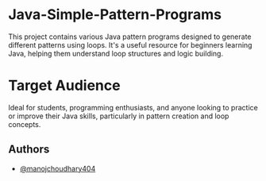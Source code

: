 
# Java-Simple-Pattern-Programs


This project contains various Java pattern programs designed to generate different patterns using loops. It's a useful resource for beginners learning Java, helping them understand loop structures and logic building.

# Target Audience
Ideal for students, programming enthusiasts, and anyone looking to practice or improve their Java skills, particularly in pattern creation and loop concepts.


## Authors

- [@manojchoudhary404](https://github.com/manojchoudhary404)


